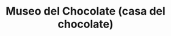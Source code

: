 ---
title: "Museo del Chocolate (casa del chocolate)"
url: /habana-vieja/museo-del-chocolate-casa-del-chocolate/
shop: chocolate
---